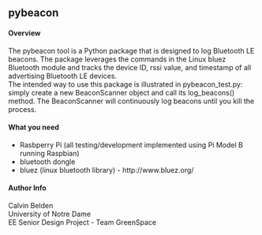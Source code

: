 <h2>pybeacon</h2>
<h4>Overview</h4>
<p>
The pybeacon tool is a Python package that is designed to log Bluetooth LE beacons. The package leverages the commands in the Linux bluez Bluetooth module and tracks the device ID, rssi value, and timestamp of all advertising Bluetooth LE devices.<br>
The intended way to use this package is illustrated in pybeacon_test.py: simply create a new BeaconScanner object and call its log_beacons() method. The BeaconScanner will continuously log beacons until you kill the process.
</p>
<h4>What you need</h4>
<ul>
<li>Rasbperry Pi (all testing/development implemented using Pi Model B running Raspbian)</li>
<li>bluetooth dongle</li>
<li>bluez (linux bluetooth library) - http://www.bluez.org/</li>
</ul>
<h4>Author Info</h4>
<p>
Calvin Belden<br>
University of Notre Dame<br>
EE Senior Design Project - Team GreenSpace<br>
</p>
